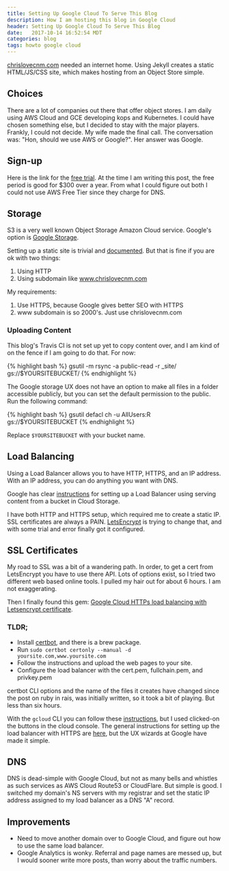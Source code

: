 ```yaml
---
title: Setting Up Google Cloud To Serve This Blog
description: How I am hosting this blog in Google Cloud
header: Setting Up Google Cloud To Serve This Blog
date:   2017-10-14 16:52:54 MDT
categories: blog
tags: howto google cloud
---
```


[chrislovecnm.com](https://chrislovecnm.com) needed an internet home. Using
Jekyll creates a static HTML/JS/CSS site, which makes hosting from an Object
Store simple.

## Choices

There are a lot of companies out there that offer object stores.  I am daily
using AWS Cloud and GCE developing kops and Kubernetes.  I could have chosen
something else, but I decided to stay with the major players.  Frankly, I could
not decide.  My wife made the final call.  The conversation was: "Hon, should we
use AWS or Google?".  Her answer was Google.

## Sign-up

Here is the link for the [free trial](https://console.cloud.google.com/freetrial).
At the time I am writing this post, the free period is good for
$300 over a year. From what I could figure out both I could not use AWS Free
Tier since they charge for DNS.

## Storage

S3 is a very well known Object Storage Amazon Cloud service. Google's option is
[Google Storage](https://cloud.google.com/storage/).

Setting up a static site is trivial and
[documented](https://cloud.google.com/storage/docs/hosting-static-website).  But
that is fine if you are ok with two things:

1. Using HTTP
1. Using subdomain like www.chrislovecnm.com

My requirements:

1. Use HTTPS, because Google gives better SEO with HTTPS
1. www subdomain is so 2000's.  Just use chrislovecnm.com

### Uploading Content

This blog's Travis CI is not set up yet to copy content over, and I am kind of
on the fence if I am going to do that.  For now:

{% highlight bash %}
gsutil -m rsync -a public-read -r _site/ gs://$YOURSITEBUCKET/
{% endhighlight %}

The Google storage UX does not have an option to make all files in a folder accessible publicly, but you can set the default permission to the public.  Run the following command:

{% highlight bash %}
gsutil defacl ch -u AllUsers:R gs://$YOURSITEBUCKET
{% endhighlight %}

Replace `$YOURSITEBUCKET` with your bucket name.

## Load Balancing

Using a Load Balancer allows you to have HTTP, HTTPS, and an IP address.  With
an IP address, you can do anything you want with DNS.

Google has clear
[instructions](https://cloud.google.com/compute/docs/load-balancing/http/adding-a-backend-bucket-to-content-based-load-balancing)
for setting up a Load Balancer using serving content from a bucket in Cloud Storage.

I have both HTTP and HTTPS setup, which required me to create a static IP. SSL
certificates are always a PAIN.  [LetsEncrypt](https://letsencrypt.org/) is
trying to change that, and with some trial and error finally got it configured.

## SSL Certificates

My road to SSL was a bit of a wandering path.  In order, to get a cert from
LetsEncrypt you have to use there API. Lots of options exist, so I tried two
different web based online tools.  I pulled my hair out for about 6 hours.  I am not
exaggerating.

Then I finally found this gem: [Google Cloud HTTPs load balancing with Letsencrypt certificate](https://rubyinrails.com/2017/09/18/google-cloud-https-load-balancing-with-letsencrypt-certificate/).

### TLDR;

- Install [certbot](https://github.com/certbot/certbot), and there is a brew package.
- Run `sudo certbot certonly --manual -d yoursite.com,www.yoursite.com`
- Follow the instructions and upload the web pages to your site.
- Configure the load balancer with the cert.pem, fullchain.pem, and privkey.pem

certbot CLI options and the name of the files it creates have changed since the
post on ruby in rais, was initially written, so it took a bit of playing. But
less than six hours.

With the `gcloud` CLI you can follow these
[instructions](https://cloud.google.com/compute/docs/load-balancing/http/ssl-certificates#createresource),
but I used clicked-on the buttons in the cloud console.  The general
instructions for setting up the load balancer with HTTPS are
[here](https://cloud.google.com/compute/docs/load-balancing/tcp-ssl/#configure_load_balancer),
but the UX wizards at Google have made it simple.

## DNS

DNS is dead-simple with Google Cloud, but not as many bells and whistles as such
services as AWS Cloud Route53 or CloudFlare.  But simple is good.  I switched my
domain's NS servers with my registrar and set the static IP address assigned to
my load balancer as a DNS "A" record.

## Improvements

- Need to move another domain over to Google Cloud, and figure out how to use the same load balancer.
- Google Analytics is wonky. Referral and page names are messed up, but I would sooner write more posts, than worry about the traffic numbers.
